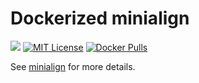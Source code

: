 # Dockerized minialign
[![](https://badge.imagelayers.io/amatsus/minialign:latest.svg)](https://imagelayers.io/?images=amatsus/minialign:latest 'Get your own badge on imagelayers.io') [![MIT License](http://img.shields.io/badge/license-MIT-blue.svg?style=flat)](LICENSE) [![Docker Pulls](http://img.shields.io/docker/pulls/amatsus/minialign.svg)]()

See [minialign](https://github.com/ocxtal/minialign) for more details.
